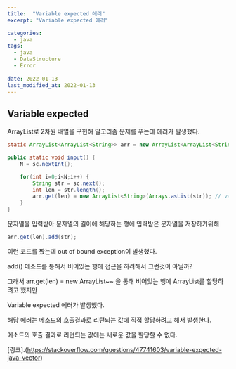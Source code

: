 ```yaml
---
title:  "Variable expected 에러"
excerpt: "Variable expected 에러"

categories:
  - java
tags:
  - java
  - DataStructure
  - Error
 
date: 2022-01-13
last_modified_at: 2022-01-13
---
```

## Variable expected 

ArrayList로 2차원 배열을 구현해 알고리즘 문제를 푸는데 에러가 발생했다.

```java
static ArrayList<ArrayList<String>> arr = new ArrayList<ArrayList<String>>();

public static void input() {
    N = sc.nextInt();

    for(int i=0;i<N;i++) {
        String str = sc.next();
        int len = str.length();
        arr.get(len) = new ArrayList<String>(Arrays.asList(str)); // variable expected
    }
}
```

문자열을 입력받아 문자열의 길이에 해당하는 행에 입력받은 문자열을 저장하기위해

```java
arr.get(len).add(str);
```

이런 코드를 짰는데 out of bound exception이 발생했다. 

add() 메소드를 통해서 비어있는 행에 접근을 하려해서 그런것이 아닐까?

그래서 arr.get(len) = new ArrayList<String>~~ 을 통해 비어있는 행에 ArrayList를 할당하려고 했지만

Variable expected 에러가 발생했다.

해당 에러는 메소드의 호출결과로 리턴되는 값에 직접 할당하려고 해서 발생한다.

메소드의 호출 결과로 리턴되는 값에는 새로운 값을 할당할 수 없다.

[링크].(https://stackoverflow.com/questions/47741603/variable-expected-java-vector)

